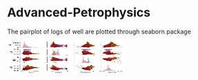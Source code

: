 # Advanced-Petrophysics
<p>The pairplot of logs of well are plotted through seaborn package</p>
<p><img src="https://github.com/farooqad0/Advanced-Petrophysics/blob/main/Images/Pairplots.png" alt="Pairplot" width="272" height="75" /></p>
<p>&nbsp;</p>
